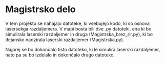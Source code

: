 # Magistrsko delo

V tem projektu se nahajajo datoteke, ki vsebujejo kodo, ki so osnova lasersekga razdaljemera.
V mapi bosta bili dve .py datoteki, ena ki bo simulirala laserski razdaljemer in druga (Magistrska_brez_rlr.py), ki bo dejansko nadzirala laserski razdaljemer (Magistrska.py).

Najprej se bo dokončalo tisto datoteko, ki le simulira laserski razdaljemer, nato pa se bo izdelalo in dokončalo drugo datoteko.
